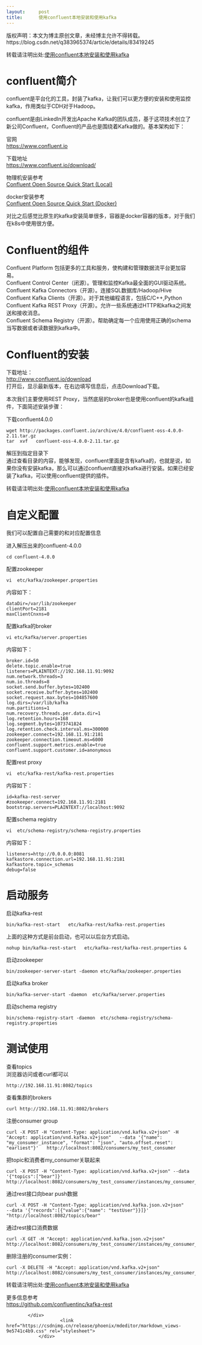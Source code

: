 ```yaml
---
layout:     post
title:      使用confluent本地安装和使用kafka
---
```

<div id="article_content" class="article_content clearfix csdn-tracking-statistics" data-pid="blog" data-mod="popu_307" data-dsm="post">
								<div class="article-copyright">
					版权声明：本文为博主原创文章，未经博主允许不得转载。					https://blog.csdn.net/q383965374/article/details/83419245				</div>
								            <div id="content_views" class="markdown_views prism-atom-one-dark">
							<!-- flowchart 箭头图标 勿删 -->
							<svg xmlns="http://www.w3.org/2000/svg" style="display: none;"><path stroke-linecap="round" d="M5,0 0,2.5 5,5z" id="raphael-marker-block" style="-webkit-tap-highlight-color: rgba(0, 0, 0, 0);"></path></svg>
							<p>转载请注明出处:<a href="http://www.525.life/article?id=1510739742415" rel="nofollow" title="使用confluent本地安装和使用kafka">使用confluent本地安装和使用kafka</a></p>
<h1><a id="confluent_4"></a>confluent简介</h1>
<p>confluent是平台化的工具，封装了kafka，让我们可以更方便的安装和使用监控kafka，作用类似于CDH对于Hadoop。</p>
<p>confluent是由LinkedIn开发出Apache Kafka的团队成员，基于这项技术创立了新公司Confluent，Confluent的产品也是围绕着Kafka做的。基本架构如下：<br>
<img src="http://image.525.life/Fup15G4DXA2MDPyTIRixfjUiEn_0" alt=""></p>
<p>官网<br>
<a href="https://www.confluent.io" rel="nofollow">https://www.confluent.io</a></p>
<p>下载地址<br>
<a href="https://www.confluent.io/download/" rel="nofollow">https://www.confluent.io/download/</a></p>
<p>物理机安装参考<br>
<a href="https://docs.confluent.io/current/quickstart/cos-quickstart.html#cos-quickstart" rel="nofollow" title="Confluent Open Source Quick Start (Local)">Confluent Open Source Quick Start (Local)</a></p>
<p>docker安装参考<br>
<a href="https://docs.confluent.io/current/quickstart/cos-docker-quickstart.html#cos-docker-quickstart" rel="nofollow" title="Confluent Open Source Quick Start (Docker)">Confluent Open Source Quick Start (Docker)</a></p>
<p>对比之后感觉比原生的kafka安装简单很多，容器是docker容器的版本，对于我们在k8s中使用很方便。</p>
<h1><a id="Confluent_24"></a>Confluent的组件</h1>
<p>Confluent Platform 包括更多的工具和服务，使构建和管理数据流平台更加容易。<br>
Confluent Control Center（闭源）。管理和监控Kafka最全面的GUI驱动系统。<br>
Confluent Kafka Connectors（开源）。连接SQL数据库/Hadoop/Hive<br>
Confluent Kafka Clients（开源）。对于其他编程语言，包括C/C++,Python<br>
Confluent Kafka REST Proxy（开源）。允许一些系统通过HTTP和kafka之间发送和接收消息。<br>
Confluent Schema Registry（开源）。帮助确定每一个应用使用正确的schema当写数据或者读数据到kafka中。</p>
<h1><a id="Confluent_36"></a>Confluent的安装</h1>
<p>下载地址：<br>
<a href="http://www.confluent.io/download" rel="nofollow">http://www.confluent.io/download</a><br>
打开后，显示最新版本，在右边填写信息后，点击Download下载。</p>
<p>本次我们主要使用REST Proxy，当然底层的broker也是使用confluent的kafka组件，下面简述安装步骤：</p>
<p>下载confluent4.0.0</p>
<pre><code>wget http://packages.confluent.io/archive/4.0/confluent-oss-4.0.0-2.11.tar.gz
tar  xvf   confluent-oss-4.0.0-2.11.tar.gz
</code></pre>
<p>解压到指定目录下<br>
通过查看目录的内容，能够发现，confluent里面是含有kafka的，也就是说，如果你没有安装kafka，那么可以通过confluent直接对kafka进行安装。如果已经安装了kafka，可以使用confluent提供的插件。</p>
<p>转载请注明出处:<a href="http://www.525.life/article?id=1510739742415" rel="nofollow" title="使用confluent本地安装和使用kafka">使用confluent本地安装和使用kafka</a></p>
<h1><a id="_57"></a>自定义配置</h1>
<p>我们可以配置自己需要的和对应配置信息</p>
<p>进入解压出来的confluent-4.0.0</p>
<pre><code>cd confluent-4.0.0
</code></pre>
<p>配置zookeeper</p>
<pre><code>vi  etc/kafka/zookeeper.properties
</code></pre>
<p>内容如下：</p>
<pre><code>dataDir=/var/lib/zookeeper
clientPort=2181
maxClientCnxns=0
</code></pre>
<p>配置kafka的broker</p>
<pre><code>vi etc/kafka/server.properties
</code></pre>
<p>内容如下：</p>
<pre><code>broker.id=50
delete.topic.enable=true
listeners=PLAINTEXT://192.168.11.91:9092
num.network.threads=3
num.io.threads=8
socket.send.buffer.bytes=102400
socket.receive.buffer.bytes=102400
socket.request.max.bytes=104857600
log.dirs=/var/lib/kafka
num.partitions=1
num.recovery.threads.per.data.dir=1
log.retention.hours=168
log.segment.bytes=1073741824
log.retention.check.interval.ms=300000
zookeeper.connect=192.168.11.91:2181
zookeeper.connection.timeout.ms=6000
confluent.support.metrics.enable=true
confluent.support.customer.id=anonymous
</code></pre>
<p>配置rest proxy</p>
<pre><code>vi  etc/kafka-rest/kafka-rest.properties
</code></pre>
<p>内容如下：</p>
<pre><code>id=kafka-rest-server
#zookeeper.connect=192.168.11.91:2181
bootstrap.servers=PLAINTEXT://localhost:9092
</code></pre>
<p>配置schema registry</p>
<pre><code>vi  etc/schema-registry/schema-registry.properties
</code></pre>
<p>内容如下：</p>
<pre><code>listeners=http://0.0.0.0:8081
kafkastore.connection.url=192.168.11.91:2181
kafkastore.topic=_schemas
debug=false
</code></pre>
<h1><a id="_127"></a>启动服务</h1>
<p>启动kafka-rest</p>
<pre><code>bin/kafka-rest-start   etc/kafka-rest/kafka-rest.properties
</code></pre>
<p>上面的这种方式是前台启动，也可以以后台方式启动。</p>
<pre><code>nohup bin/kafka-rest-start   etc/kafka-rest/kafka-rest.properties &amp;
</code></pre>
<p>启动zookeeper</p>
<pre><code>bin/zookeeper-server-start -daemon etc/kafka/zookeeper.properties 
</code></pre>
<p>启动kafka broker</p>
<pre><code>bin/kafka-server-start -daemon  etc/kafka/server.properties 
</code></pre>
<p>启动schema registry</p>
<pre><code>bin/schema-registry-start -daemon  etc/schema-registry/schema-registry.properties 
</code></pre>
<h1><a id="_157"></a>测试使用</h1>
<p>查看topics<br>
浏览器访问或者curl都可以</p>
<pre><code>http://192.168.11.91:8082/topics
</code></pre>
<p>查看集群的brokers</p>
<pre><code>curl http://192.168.11.91:8082/brokers
</code></pre>
<p>注册consumer group</p>
<pre><code>curl -X POST -H "Content-Type: application/vnd.kafka.v2+json" -H "Accept: application/vnd.kafka.v2+json"   --data '{"name": "my_consumer_instance", "format": "json", "auto.offset.reset": "earliest"}'   http://localhost:8082/consumers/my_test_consumer
</code></pre>
<p>把topic和消费者my_consumer关联起来</p>
<pre><code>curl -X POST -H "Content-Type: application/vnd.kafka.v2+json" --data '{"topics":["bear"]}'   http://localhost:8082/consumers/my_test_consumer/instances/my_consumer_instance/subscription
</code></pre>
<p>通过rest接口向bear push数据</p>
<pre><code>curl -X POST -H "Content-Type: application/vnd.kafka.json.v2+json"           --data '{"records":[{"value":{"name": "testUser"}}]}'     "http://localhost:8082/topics/bear"
</code></pre>
<p>通过rest接口消费数据</p>
<pre><code>curl -X GET -H "Accept: application/vnd.kafka.json.v2+json"    http://localhost:8082/consumers/my_test_consumer/instances/my_consumer_instance/records
</code></pre>
<p>删除注册的consumer实例：</p>
<pre><code>curl -X DELETE -H "Accept: application/vnd.kafka.v2+json"     http://localhost:8082/consumers/my_test_consumer/instances/my_consumer_instance
</code></pre>
<p>转载请注明出处:<a href="http://www.525.life/article?id=1510739742415" rel="nofollow" title="使用confluent本地安装和使用kafka">使用confluent本地安装和使用kafka</a></p>
<p>更多信息参考<br>
<a href="https://github.com/confluentinc/kafka-rest" rel="nofollow">https://github.com/confluentinc/kafka-rest</a></p>

            </div>
						<link href="https://csdnimg.cn/release/phoenix/mdeditor/markdown_views-9e5741c4b9.css" rel="stylesheet">
                </div>